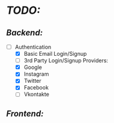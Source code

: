 # *TODO:*
## *Backend:*
- [ ] Authentication
  - [x] Basic Email Login/Signup
  - [ ]  3rd Party Login/Signup Providers:
    - [x] Google
    - [x] Instagram
    - [x] Twitter
    - [x] Facebook
    - [ ] Vkontakte

## *Frontend:*
